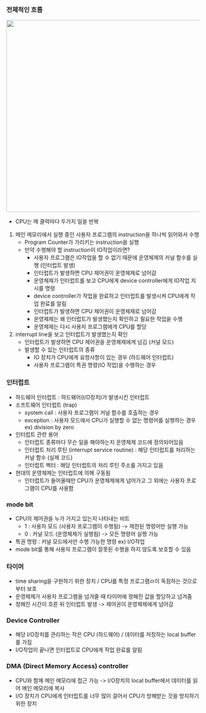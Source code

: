 ### 전체적인 흐름
<img src="https://user-images.githubusercontent.com/49056225/116192641-1b846c00-a769-11eb-9b53-5a57e379ff11.png" width="700" height="500"><br>
- CPU는 매 클럭마다 두가지 일을 반복
1. 메인 메모리에서 실행 중인 사용자 프로그램의 instruction을 하나씩 읽어와서 수행
    - Program Counter가 가리키는 instruction을 실행
    - 만약 수행해야 할 instruction이 IO작업이라면?
      - 사용자 프로그램은 IO작업을 할 수 없기 때문에 운영체제의 커널 함수를 실행 (인터럽트 발생)
      - 인터럽트가 발생하면 CPU 제어권이 운영체제로 넘어감
      - 운영체제가 인터럽트를 보고 CPU에게 device controller에게 IO작업 지시를 명령
      - device controller가 작업을 완료하고 인터럽트를 발생시켜 CPU에게 작업 완료를 알림
      - 인터럽트가 발생하면 CPU 제어권이 운영체제로 넘어감
      - 운영체제는 왜 인터럽트가 발생했는지 확인하고 필요한 작업을 수행
      - 운영체제는 다시 사용자 프로그램에게 CPU를 할당
2. interrupt line을 보고 인터럽트가 발생했는지 확인
    - 인터럽트가 발생하면 CPU 제어권을 운영체제에게 넘김 (커널 모드)
    - 발생할 수 있는 인터럽트의 종류
      - IO 장치가 CPU에게 요청사항이 있는 경우 (하드웨어 인터럽트)
      - 사용자 프로그램이 특권 명령(IO 작업)을 수행하는 경우 

### 인터럽트
- 하드웨어 인터럽트 : 하드웨어(I/O장치)가 발생시킨 인터럽트
- 소프트웨어 인터럽트 (trap)
  - system call : 사용자 프로그램이 커널 함수를 호출하는 경우
  - exception : 사용자 모드에서 CPU가 실행할 수 없는 명령어를 실행하는 경우 ex) division by zero
- 인터럽트 관련 용어
  - 인터럽트 종류마다 무슨 일을 해야하는지 운영체제 코드에 정의되어있음
  - 인터럽트 처리 루틴 (interrupt service routine) : 해당 인터럽트를 처리하는 커널 함수 (실제 코드)
  - 인터럽트 벡터 : 해당 인터럽트의 처리 루틴 주소를 가지고 있음
- 현대의 운영체제는 인터럽트에 의해 구동됨
  - 인터럽트가 들어올때만 CPU가 운영체제에게 넘어가고 그 외에는 사용자 프로그램이 CPU를 사용함 
  
### mode bit
- CPU의 제어권을 누가 가지고 있는지 나타내는 비트
  - 1 : 사용자 모드 (사용자 프로그램이 수행됨) -> 제한된 명령어만 실행 가능
  - 0 : 커널 모드 (운영체제가 실행됨) -> 모든 명령어 실행 가능
- 특권 명령 : 커널 모드에서만 수행 가능한 명령 ex) I/O작업
- mode bit를 통해 사용자 프로그램이 잘못된 수행을 하지 않도록 보호할 수 있음

### 타이머
- time sharing을 구현하기 위한 장치 / CPU를 특정 프로그램ㅁ이 독점하는 것으로부터 보호
- 운영체제가 사용자 프로그램을 넘겨줄 때 타이머에 정해진 값을 할당하고 넘겨줌
- 정해진 시간이 흐른 뒤 인터럽트 발생 -> 제어권이 운영체제에게 넘어감

### Device Controller
- 해당 I/O장치를 관리하는 작은 CPU (하드웨어) / 데이터를 저장하는 local buffer를 가짐
- I/O작업이 끝나면 인터럽트로 CPU에게 작업 완료를 알림

### DMA (Direct Memory Access) controller
- CPU와 함께 메인 메모리에 접근 가능 -> I/O장치의 local buffer에서 데이터를 읽어 메인 메모리에 복사
- I/O 장치가 CPU에게 인터럽트를 너무 많이 걸어서 CPU가 방해받는 것을 방지하기 위한 장치
